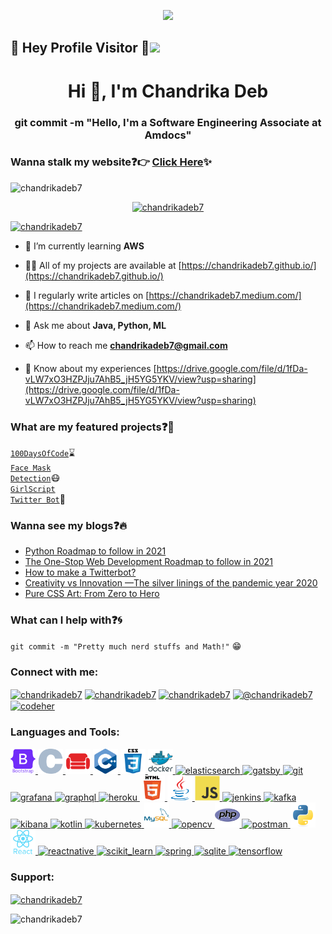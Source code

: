 <p align="center">
  <img src="https://github.com/chandrikadeb7/chandrikadeb7/blob/master/readme.gif">
</p>
 
## :rainbow: Hey Profile Visitor :eyes:<img src="https://raw.githubusercontent.com/iampavangandhi/iampavangandhi/master/gifs/Hi.gif" width="30px">

<h1 align="center">Hi 👋, I'm Chandrika Deb</h1>
<h3 align="center">git commit -m "Hello, I'm a Software Engineering Associate at Amdocs"</h3>

### Wanna stalk my website:question::point_right: [Click Here](https://chandrikadeb7.github.io/):sparkles:

<p align="left"> <img src="https://komarev.com/ghpvc/?username=chandrikadeb7&label=Profile%20views&color=0e75b6&style=flat" alt="chandrikadeb7" /> </p>

<p align="center"> <a href="https://github.com/ryo-ma/github-profile-trophy"><img src="https://github-profile-trophy.vercel.app/?username=chandrikadeb7" alt="chandrikadeb7" /></a> </p>

<p align="left"> <a href="https://twitter.com/chandrikadeb7" target="blank"><img src="https://img.shields.io/twitter/follow/chandrikadeb7?logo=twitter&style=for-the-badge" alt="chandrikadeb7" /></a> </p>

- 🌱 I’m currently learning **AWS**

- 👨‍💻 All of my projects are available at [https://chandrikadeb7.github.io/](https://chandrikadeb7.github.io/)

- 📝 I regularly write articles on [https://chandrikadeb7.medium.com/](https://chandrikadeb7.medium.com/)

- 💬 Ask me about **Java, Python, ML**

- 📫 How to reach me **chandrikadeb7@gmail.com**

- 📄 Know about my experiences [https://drive.google.com/file/d/1fDa-vLW7xO3HZPJju7AhB5_jH5YG5YKV/view?usp=sharing](https://drive.google.com/file/d/1fDa-vLW7xO3HZPJju7AhB5_jH5YG5YKV/view?usp=sharing)

### What are my featured projects:question::rocket:
<code>[100DaysOfCode](https://github.com/chandrikadeb7/100DaysOfCode)</code>:hourglass:     
<code>[Face Mask Detection](https://github.com/chandrikadeb7/Face-Mask-Detection)</code>:mask:  
<code>[GirlScript Twitter Bot](https://github.com/chandrikadeb7/Girlscript-Twitter-Bot)</code>:robot:     

### Wanna see my blogs:question::fire:
<!-- BLOG-POST-LIST:START -->
- [Python Roadmap to follow in 2021](https://medium.com/analytics-vidhya/python-roadmap-to-follow-in-2021-1f49715468ca?source=rss-5c8e98221095------2)
- [The One-Stop Web Development Roadmap to follow in 2021](https://dev.to/chandrikadeb7/the-one-stop-web-development-roadmap-to-follow-in-2021-4oa4)
- [How to make a Twitterbot?](https://dev.to/chandrikadeb7/how-to-make-a-twitterbot-3p13)
- [Creativity vs Innovation —The silver linings of the pandemic year 2020](https://medium.com/agileinsider/creativity-vs-innovation-the-silver-linings-of-the-pandemic-year-2020-13c159683cb7?source=rss-5c8e98221095------2)
- [Pure CSS Art: From Zero to Hero](https://medium.com/analytics-vidhya/pure-css-art-from-zero-to-hero-b15d11f96702?source=rss-5c8e98221095------2)
<!-- BLOG-POST-LIST:END -->

### What can I help with:question::cyclone:
<code>git commit -m "Pretty much nerd stuffs and Math!"</code> :grin:

<h3 align="left">Connect with me:</h3>
<p align="left">
<a href="https://codepen.io/chandrikadeb7" target="blank"><img align="center" src="https://cdn.jsdelivr.net/npm/simple-icons@3.0.1/icons/codepen.svg" alt="chandrikadeb7" height="30" width="40" /></a>
<a href="https://dev.to/chandrikadeb7" target="blank"><img align="center" src="https://cdn.jsdelivr.net/npm/simple-icons@3.0.1/icons/dev-dot-to.svg" alt="chandrikadeb7" height="30" width="40" /></a>
<a href="https://twitter.com/chandrikadeb7" target="blank"><img align="center" src="https://cdn.jsdelivr.net/npm/simple-icons@3.0.1/icons/twitter.svg" alt="chandrikadeb7" height="30" width="40" /></a>
<a href="https://medium.com/@chandrikadeb7" target="blank"><img align="center" src="https://cdn.jsdelivr.net/npm/simple-icons@3.0.1/icons/medium.svg" alt="@chandrikadeb7" height="30" width="40" /></a>
<a href="https://www.youtube.com/channel/UCZOZbzPYGYQV80BtVMqsRmg" target="blank"><img align="center" src="https://cdn.jsdelivr.net/npm/simple-icons@3.0.1/icons/youtube.svg" alt="codeher" height="30" width="40" /></a>
</p>

<h3 align="left">Languages and Tools:</h3>
<p align="left"> <a href="https://getbootstrap.com" target="_blank"> <img src="https://raw.githubusercontent.com/devicons/devicon/master/icons/bootstrap/bootstrap-plain-wordmark.svg" alt="bootstrap" width="40" height="40"/> </a> <a href="https://www.cprogramming.com/" target="_blank"> <img src="https://raw.githubusercontent.com/devicons/devicon/master/icons/c/c-original.svg" alt="c" width="40" height="40"/> </a> <a href="https://couchdb.apache.org/" target="_blank"> <img src="https://raw.githubusercontent.com/devicons/devicon/0d6c64dbbf311879f7d563bfc3ccf559f9ed111c/icons/couchdb/couchdb-original.svg" alt="couchdb" width="40" height="40"/> </a> <a href="https://www.w3schools.com/cpp/" target="_blank"> <img src="https://raw.githubusercontent.com/devicons/devicon/master/icons/cplusplus/cplusplus-original.svg" alt="cplusplus" width="40" height="40"/> </a> <a href="https://www.w3schools.com/css/" target="_blank"> <img src="https://raw.githubusercontent.com/devicons/devicon/master/icons/css3/css3-original-wordmark.svg" alt="css3" width="40" height="40"/> </a> <a href="https://www.docker.com/" target="_blank"> <img src="https://raw.githubusercontent.com/devicons/devicon/master/icons/docker/docker-original-wordmark.svg" alt="docker" width="40" height="40"/> </a> <a href="https://www.elastic.co" target="_blank"> <img src="https://www.vectorlogo.zone/logos/elastic/elastic-icon.svg" alt="elasticsearch" width="40" height="40"/> </a> <a href="https://www.gatsbyjs.com/" target="_blank"> <img src="https://www.vectorlogo.zone/logos/gatsbyjs/gatsbyjs-icon.svg" alt="gatsby" width="40" height="40"/> </a> <a href="https://git-scm.com/" target="_blank"> <img src="https://www.vectorlogo.zone/logos/git-scm/git-scm-icon.svg" alt="git" width="40" height="40"/> </a> <a href="https://grafana.com" target="_blank"> <img src="https://www.vectorlogo.zone/logos/grafana/grafana-icon.svg" alt="grafana" width="40" height="40"/> </a> <a href="https://graphql.org" target="_blank"> <img src="https://www.vectorlogo.zone/logos/graphql/graphql-icon.svg" alt="graphql" width="40" height="40"/> </a> <a href="https://heroku.com" target="_blank"> <img src="https://www.vectorlogo.zone/logos/heroku/heroku-icon.svg" alt="heroku" width="40" height="40"/> </a> <a href="https://www.w3.org/html/" target="_blank"> <img src="https://raw.githubusercontent.com/devicons/devicon/master/icons/html5/html5-original-wordmark.svg" alt="html5" width="40" height="40"/> </a> <a href="https://www.java.com" target="_blank"> <img src="https://raw.githubusercontent.com/devicons/devicon/master/icons/java/java-original.svg" alt="java" width="40" height="40"/> </a> <a href="https://developer.mozilla.org/en-US/docs/Web/JavaScript" target="_blank"> <img src="https://raw.githubusercontent.com/devicons/devicon/master/icons/javascript/javascript-original.svg" alt="javascript" width="40" height="40"/> </a> <a href="https://www.jenkins.io" target="_blank"> <img src="https://www.vectorlogo.zone/logos/jenkins/jenkins-icon.svg" alt="jenkins" width="40" height="40"/> </a> <a href="https://kafka.apache.org/" target="_blank"> <img src="https://www.vectorlogo.zone/logos/apache_kafka/apache_kafka-icon.svg" alt="kafka" width="40" height="40"/> </a> <a href="https://www.elastic.co/kibana" target="_blank"> <img src="https://www.vectorlogo.zone/logos/elasticco_kibana/elasticco_kibana-icon.svg" alt="kibana" width="40" height="40"/> </a> <a href="https://kotlinlang.org" target="_blank"> <img src="https://www.vectorlogo.zone/logos/kotlinlang/kotlinlang-icon.svg" alt="kotlin" width="40" height="40"/> </a> <a href="https://kubernetes.io" target="_blank"> <img src="https://www.vectorlogo.zone/logos/kubernetes/kubernetes-icon.svg" alt="kubernetes" width="40" height="40"/> </a> <a href="https://www.mysql.com/" target="_blank"> <img src="https://raw.githubusercontent.com/devicons/devicon/master/icons/mysql/mysql-original-wordmark.svg" alt="mysql" width="40" height="40"/> </a> <a href="https://opencv.org/" target="_blank"> <img src="https://www.vectorlogo.zone/logos/opencv/opencv-icon.svg" alt="opencv" width="40" height="40"/> </a> <a href="https://www.php.net" target="_blank"> <img src="https://raw.githubusercontent.com/devicons/devicon/master/icons/php/php-original.svg" alt="php" width="40" height="40"/> </a> <a href="https://postman.com" target="_blank"> <img src="https://www.vectorlogo.zone/logos/getpostman/getpostman-icon.svg" alt="postman" width="40" height="40"/> </a> <a href="https://www.python.org" target="_blank"> <img src="https://raw.githubusercontent.com/devicons/devicon/master/icons/python/python-original.svg" alt="python" width="40" height="40"/> </a> <a href="https://reactjs.org/" target="_blank"> <img src="https://raw.githubusercontent.com/devicons/devicon/master/icons/react/react-original-wordmark.svg" alt="react" width="40" height="40"/> </a> <a href="https://reactnative.dev/" target="_blank"> <img src="https://reactnative.dev/img/header_logo.svg" alt="reactnative" width="40" height="40"/> </a> <a href="https://scikit-learn.org/" target="_blank"> <img src="https://upload.wikimedia.org/wikipedia/commons/0/05/Scikit_learn_logo_small.svg" alt="scikit_learn" width="40" height="40"/> </a> <a href="https://spring.io/" target="_blank"> <img src="https://www.vectorlogo.zone/logos/springio/springio-icon.svg" alt="spring" width="40" height="40"/> </a> <a href="https://www.sqlite.org/" target="_blank"> <img src="https://www.vectorlogo.zone/logos/sqlite/sqlite-icon.svg" alt="sqlite" width="40" height="40"/> </a> <a href="https://www.tensorflow.org" target="_blank"> <img src="https://www.vectorlogo.zone/logos/tensorflow/tensorflow-icon.svg" alt="tensorflow" width="40" height="40"/> </a> </p>

<h3 align="left">Support:</h3>
<p><a href="https://www.buymeacoffee.com/chandrikadeb7"> <img align="center" src="https://cdn.buymeacoffee.com/buttons/v2/default-yellow.png" height="50" width="210" alt="chandrikadeb7" /></a></p>

<p><img align="left" src="https://github-readme-stats.vercel.app/api?username=chandrikadeb7&show_icons=true&locale=en" alt="chandrikadeb7" /></p>
